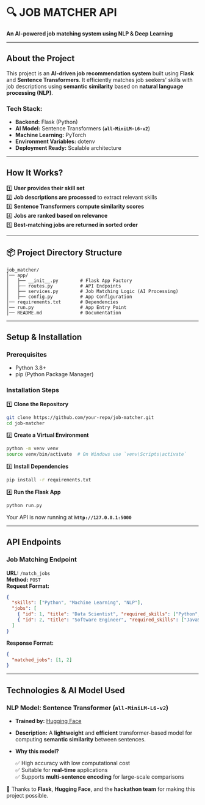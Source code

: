 # **🔍 JOB MATCHER API**  
**An AI-powered job matching system using NLP & Deep Learning**  


---



## **About the Project**  
This project is an **AI-driven job recommendation system** built using **Flask** and **Sentence Transformers**. It efficiently matches job seekers' skills with job descriptions using **semantic similarity** based on **natural language processing (NLP)**.  

###  **Tech Stack:**  
- **Backend:** Flask (Python)  
- **AI Model:** Sentence Transformers (**`all-MiniLM-L6-v2`**)  
- **Machine Learning:** PyTorch  
- **Environment Variables:** dotenv  
- **Deployment Ready:** Scalable architecture  


---

## **How It Works?**  
1️⃣ **User provides their skill set**  
2️⃣ **Job descriptions are processed** to extract relevant skills  
3️⃣ **Sentence Transformers compute similarity scores**  
4️⃣ **Jobs are ranked based on relevance**  
5️⃣ **Best-matching jobs are returned in sorted order**  

---

## **📦 Project Directory Structure**
```
job_matcher/
│── app/
│   ├── __init__.py        # Flask App Factory
│   ├── routes.py          # API Endpoints
│   ├── services.py        # Job Matching Logic (AI Processing)
│   ├── config.py          # App Configuration
│── requirements.txt       # Dependencies
│── run.py                 # App Entry Point
│── README.md              # Documentation
```

---

## **Setup & Installation**
### **Prerequisites**
- Python 3.8+
- pip (Python Package Manager)

### **Installation Steps**
1️⃣ **Clone the Repository**  
```sh
git clone https://github.com/your-repo/job-matcher.git
cd job-matcher
```

2️⃣ **Create a Virtual Environment**  
```sh
python -m venv venv
source venv/bin/activate  # On Windows use `venv\Scripts\activate`
```

3️⃣ **Install Dependencies**  
```sh
pip install -r requirements.txt
```

4️⃣ **Run the Flask App**  
```sh
python run.py
```
Your API is now running at **`http://127.0.0.1:5000`**  

---

## **API Endpoints**
### **Job Matching Endpoint**
**URL:** `/match_jobs`  
**Method:** `POST`  
**Request Format:**
```json
{
  "skills": ["Python", "Machine Learning", "NLP"],
  "jobs": [
    { "id": 1, "title": "Data Scientist", "required_skills": ["Python", "AI", "Deep Learning"] },
    { "id": 2, "title": "Software Engineer", "required_skills": ["JavaScript", "React", "Node.js"] }
  ]
}
```
**Response Format:**
```json
{
  "matched_jobs": [1, 2]
}
```

---

## **Technologies & AI Model Used**
### **NLP Model: Sentence Transformer (`all-MiniLM-L6-v2`)**
- **Trained by:** [Hugging Face](https://huggingface.co/sentence-transformers/all-MiniLM-L6-v2)  
- **Description:** A **lightweight** and **efficient** transformer-based model for computing **semantic similarity** between sentences.  
- **Why this model?**
  
  ✅ High accuracy with low computational cost  
  ✅ Suitable for **real-time** applications  
  ✅ Supports **multi-sentence encoding** for large-scale comparisons  


💙 Thanks to **Flask**, **Hugging Face**, and the **hackathon team** for making this project possible.



